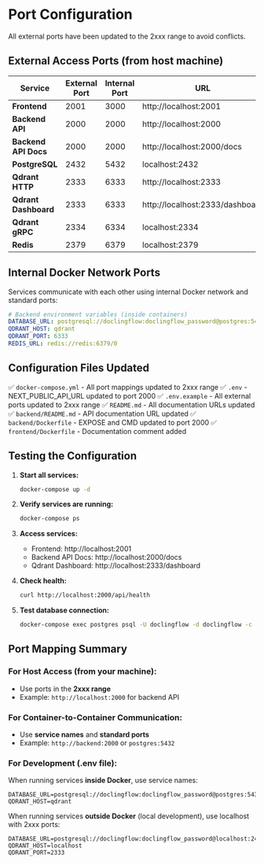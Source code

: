 # Port Configuration

All external ports have been updated to the 2xxx range to avoid conflicts.

## External Access Ports (from host machine)

| Service | External Port | Internal Port | URL |
|---------|--------------|---------------|-----|
| **Frontend** | 2001 | 3000 | http://localhost:2001 |
| **Backend API** | 2000 | 2000 | http://localhost:2000 |
| **Backend API Docs** | 2000 | 2000 | http://localhost:2000/docs |
| **PostgreSQL** | 2432 | 5432 | localhost:2432 |
| **Qdrant HTTP** | 2333 | 6333 | http://localhost:2333 |
| **Qdrant Dashboard** | 2333 | 6333 | http://localhost:2333/dashboard |
| **Qdrant gRPC** | 2334 | 6334 | localhost:2334 |
| **Redis** | 2379 | 6379 | localhost:2379 |

## Internal Docker Network Ports

Services communicate with each other using internal Docker network and standard ports:

```yaml
# Backend environment variables (inside containers)
DATABASE_URL: postgresql://doclingflow:doclingflow_password@postgres:5432/doclingflow
QDRANT_HOST: qdrant
QDRANT_PORT: 6333
REDIS_URL: redis://redis:6379/0
```

## Configuration Files Updated

✅ `docker-compose.yml` - All port mappings updated to 2xxx range
✅ `.env` - NEXT_PUBLIC_API_URL updated to port 2000
✅ `.env.example` - All external ports updated to 2xxx range
✅ `README.md` - All documentation URLs updated
✅ `backend/README.md` - API documentation URL updated
✅ `backend/Dockerfile` - EXPOSE and CMD updated to port 2000
✅ `frontend/Dockerfile` - Documentation comment added

## Testing the Configuration

1. **Start all services:**
   ```bash
   docker-compose up -d
   ```

2. **Verify services are running:**
   ```bash
   docker-compose ps
   ```

3. **Access services:**
   - Frontend: http://localhost:2001
   - Backend API Docs: http://localhost:2000/docs
   - Qdrant Dashboard: http://localhost:2333/dashboard

4. **Check health:**
   ```bash
   curl http://localhost:2000/api/health
   ```

5. **Test database connection:**
   ```bash
   docker-compose exec postgres psql -U doclingflow -d doclingflow -c "SELECT 1;"
   ```

## Port Mapping Summary

### For Host Access (from your machine):
- Use ports in the **2xxx range**
- Example: `http://localhost:2000` for backend API

### For Container-to-Container Communication:
- Use **service names** and **standard ports**
- Example: `http://backend:2000` or `postgres:5432`

### For Development (.env file):
When running services **inside Docker**, use service names:
```env
DATABASE_URL=postgresql://doclingflow:doclingflow_password@postgres:5432/doclingflow
QDRANT_HOST=qdrant
```

When running services **outside Docker** (local development), use localhost with 2xxx ports:
```env
DATABASE_URL=postgresql://doclingflow:doclingflow_password@localhost:2432/doclingflow
QDRANT_HOST=localhost
QDRANT_PORT=2333
```
